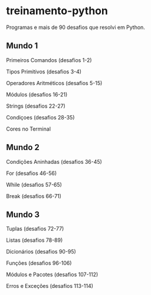 # treinamento-python

Programas e mais de 90 desafios que resolvi em Python.

## Mundo 1 

Primeiros Comandos (desafios 1-2)

Tipos Primitivos (desafios 3-4)

Operadores Aritméticos (desafios 5-15)

Módulos (desafios 16-21)

Strings (desafios 22-27)

Condiçoes (desafios 28-35)

Cores no Terminal

## Mundo 2 

Condições Aninhadas (desafios 36-45)

For (desafios 46-56)

While (desafios 57-65)

Break (desafios 66-71)

## Mundo 3 

Tuplas (desafios 72-77)

Listas (desafios 78-89)

Dicionários (desafios 90-95)

Funções (desafios 96-106)

Módulos e Pacotes (desafios 107-112)

Erros e Exceções (desafios 113-114)
